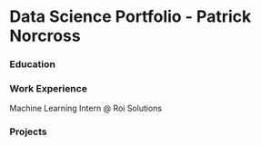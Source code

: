 # Data Science Portfolio - Patrick Norcross

### Education

### Work Experience
Machine Learning Intern @ Roi Solutions

### Projects
